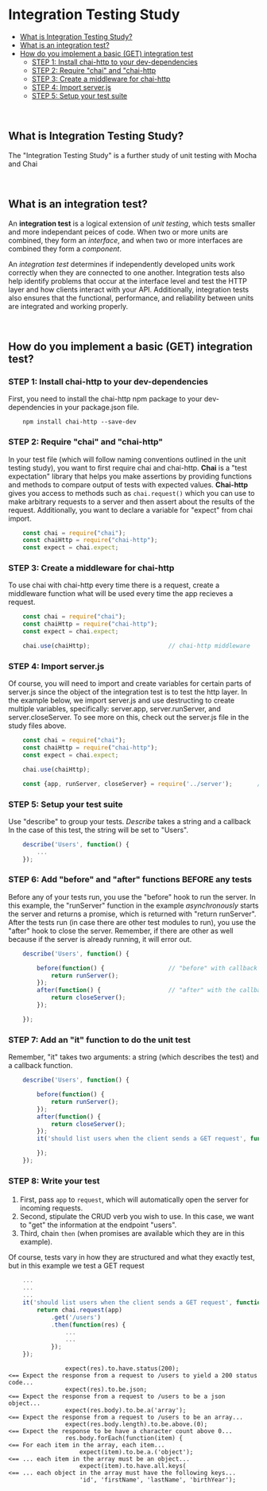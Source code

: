 # Integration Testing Study

* [What is Integration Testing Study?](#)
* [What is an integration test?](#)
* [How do you implement a basic (GET) integration test](#)
   * [STEP 1: Install chai-http to your dev-dependencies](#)
   * [STEP 2: Require "chai" and "chai-http](#)
   * [STEP 3: Create a middleware for chai-http](#)
   * [STEP 4: Import server.js](#)
   * [STEP 5: Setup your test suite](#)


<br>

## What is Integration Testing Study?
The "Integration Testing Study" is a further study of unit testing with Mocha and Chai

<br>

## What is an integration test?
An **integration test** is a logical extension of *unit testing*, which tests smaller and more independant peices of code. When two or more units 
are combined, they form an *interface*, and when two or more interfaces are combined they form a *component*.

An *integration test* determines if independently developed units work correctly when they are connected to one another.  Integration tests also 
help identify problems that occur at the interface level and test the HTTP layer and how clients interact with your API.  Additionally, integration tests also 
ensures that the functional, performance, and reliability between units are integrated and working properly.

<br>

## How do you implement a basic (GET) integration test?

### STEP 1: Install chai-http to your dev-dependencies
First, you need to install the chai-http npm package to your dev-dependencies in your package.json file.
```
    npm install chai-http --save-dev
```

### STEP 2: Require "chai" and "chai-http"
In your test file (which will follow naming conventions outlined in the unit testing study), you want to first require chai and chai-http.  **Chai** is a "test expectation"
library that helps you make assertions by providing functions and methods to compare output of tests with expected values.  **Chai-http** gives you access to methods such as ```chai.request()``` which you can use to make arbitrary requests to a server and then assert about the results of the request.  Additionally, you want to declare a variable for "expect" from chai import.
```JavaScript
    const chai = require("chai");
    const chaiHttp = require("chai-http");
    const expect = chai.expect;
```

### STEP 3: Create a middleware for chai-http
To use chai with chai-http every time there is a request, create a middleware function what will be used every time the app recieves a request.
```JavaScript
    const chai = require("chai");
    const chaiHttp = require("chai-http");
    const expect = chai.expect;

    chai.use(chaiHttp);                      // chai-http middleware
```

### STEP 4: Import server.js
Of course, you will need to import and create variables for certain parts of server.js since the object of the integration test is to test the http layer.  In the example below,
we import server.js and use destructing to create multiple variables, specifically: server.app, server.runServer, and server.closeServer.  To see more on this, check out the server.js
file in the study files above.
```JavaScript
    const chai = require("chai");
    const chaiHttp = require("chai-http");
    const expect = chai.expect;

    chai.use(chaiHttp);

    const {app, runServer, closeServer} = require('../server');       // 3 variables created from server.js
```

### STEP 5: Setup your test suite
Use "describe" to group your tests.  *Describe* takes a string and a callback In the case of this test, the string will be set to "Users".
```JavaScript
    describe('Users', function() {
        ...
    }); 
```

### STEP 6: Add "before" and "after" functions BEFORE any tests
Before any of your tests run, you use the "before" hook to run the server.  In this example, the "runServer" function in the example *asynchronously* starts the server and returns a promise, which is returned with "return runServer".  After the tests run (in case there are other test modules to run), you use the "after" hook to close the server.  Remember, if there are other as well because if the server is already running, it will error out.
```JavaScript
    describe('Users', function() {

        before(function() {                  // "before" with callback to run the server.
            return runServer();
        });
        after(function() {                   // "after" with the callback to close the server.
            return closeServer();
        });

    });
```

### STEP 7: Add an "it" function to do the unit test
Remember, "it" takes two arguments: a string (which describes the test) and a callback function.
```JavaScript
    describe('Users', function() {

        before(function() {                           
            return runServer();
        });
        after(function() {                            
            return closeServer();
        });
        it('should list users when the client sends a GET request', function() {        // unit test with test intention

        });
    });
```

### STEP 8: Write your test



#### 
1. First, pass ```app``` to ```request```, which will automatically open the server for incoming requests.
2. Second, stipulate the CRUD verb you wish to use. In this case, we want to "get" the information at the endpoint "users".
3. Third, chain ```then``` (when promises are available which they are in this example).



Of course, tests vary in how they are structured and what they exactly test, but in this example we test a GET request


```JavaScript
    ...
    ...
    ...
    it('should list users when the client sends a GET request', function() { 
        return chai.request(app)                                                 // First, pass app to request which will automatically open server for incoming requests...
            .get('/users')                                                       // Second, stipulate the route type (i.e. GET) and the endpoint...
            .then(function(res) {                                                // Third, test the status code and show that the data you get back from this test has a particuar schema.         ...
                ...
                ...             
            });
    });

```


                    expect(res).to.have.status(200);                                 <== Expect the response from a request to /users to yield a 200 status code...
                    expect(res).to.be.json;                                          <== Expect the response from a request to /users to be a json object...
                    expect(res.body).to.be.a('array');                               <== Expect the response from a request to /users to be an array...
                    expect(res.body.length).to.be.above.(0);                         <== Expect the response to be have a character count above 0...
                    res.body.forEach(function(item) {                                <== For each item in the array, each item...
                        expect(item).to.be.a.('object');                             <== ... each item in the array must be an object...
                        expect(item).to.have.all.keys(                               <== ... each object in the array must have the following keys...
                        'id', 'firstName', 'lastName', 'birthYear');               
